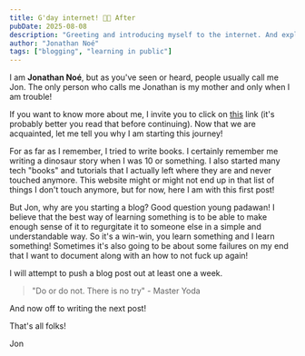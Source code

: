 ```yaml
---
title: G'day internet! 👋🏻 After
pubDate: 2025-08-08
description: "Greeting and introducing myself to the internet. And explaining why I do this and make a promise on a release schedule"
author: "Jonathan Noé"
tags: ["blogging", "learning in public"]
---
```


I am **Jonathan Noé**, but as you've seen or heard, people usually call me Jon. The only person who calls me Jonathan is my mother and only when I am trouble!

If you want to know more about me, I invite you to click on [this](https://www.youtube.com/watch?v=dQw4w9WgXcQ) link (it's probably better you read that before continuing). Now that we are acquainted, let me tell you why I am starting this journey!

For as far as I remember, I tried to write books. I certainly remember me writing a dinosaur story when I was 10 or something. I also started many tech "books" and tutorials that I actually left where they are and never touched anymore. This website might or might not end up in that list of things I don't touch anymore, but for now, here I am with this first post!

But Jon, why are you starting a blog? Good question young padawan! I believe that the best way of learning something is to be able to make enough sense of it to regurgitate it to someone else in a simple and understandable way. So it's a win-win, you learn something and I learn something! Sometimes it's also going to be about some failures on my end that I want to document along with an how to not fuck up again!

I will attempt to push a blog post out at least one a week.

> "Do or do not. There is no try" - Master Yoda

And now off to writing the next post!

That's all folks!

Jon
